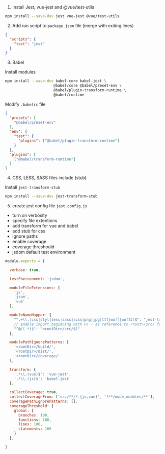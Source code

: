 1. Install Jest, vue-jest and @vue/test-utils
```bash
npm install --save-dev jest vue-jest @vue/test-utils
```

2. Add run script to `package.json` file (merge with exiting lines)
```json
{
  "scripts": {
    "test": "jest"
  }
}
```

3. Babel

Install modules

```bash
npm install --save-dev babel-core babel-jest \
                      @babel/core @babel/preset-env \
                      @babel/plugin-transform-runtime \
                      @babel/runtime
```

Modify `.babelrc` file

```json
{
  "presets": [
    "@babel/preset-env"
  ],
  "env": {
    "test": {
      "plugins": ["@babel/plugin-transform-runtime"]
    }
  },
  "plugins": [
    ["@babel/transform-runtime"]
  ]
}
```

4. CSS, LESS, SASS files include (stub)

Install `jest-transform-stub`

```bash
npm install --save-dev jest-transform-stub
```

5. create jest config file `jest.config.js`
  * turn on verbosity
  * specify file extentions
  * add transform for vue and babel
  * add stub for css
  * ignore paths
  * enable coverage
  * coverage threshould
  * jsdom default test environment
 
```javascript
module.exports = {

  verbose: true,

  testEnvironment: 'jsdom',

  moduleFileExtensions: [
    'js',
    'json',
    'vue'
  ],

  moduleNameMapper: {
    "^.+\\.(css|styl|less|sass|scss|png|jpg|ttf|woff|woff2)$": "jest-transform-stub",
    // enable import beginning with @/ - as reference to <root>/src/ folder
    "^@/(.*)$": "<rootDir>/src/$1"
  },

  modulePathIgnorePatterns: [
    '<rootDir>/build/',
    '<rootDir>/dist/',
    '<rootDir>/coverage/'
  ],

  transform: {
    '.*\\.(vue)$': 'vue-jest',
    '.*\\.(js)$': 'babel-jest'
  },

  collectCoverage: true,
  collectCoverageFrom: ['src/**/*.{js,vue}', '!**/node_modules/**'],
  coveragePathIgnorePatterns: [],
  coverageThreshold: {
    global: {
      branches: 100,
      functions: 100,
      lines: 100,
      statements: 100
    }
  },

}

```
